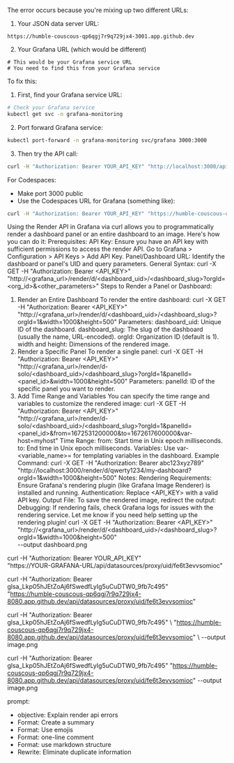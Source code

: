 The error occurs because you're mixing up two different URLs:

1. Your JSON data server URL:
```
https://humble-couscous-qp6qgj7r9q729jx4-3001.app.github.dev
```

2. Your Grafana URL (which would be different)
```
# This would be your Grafana service URL
# You need to find this from your Grafana service
```

To fix this:

1. First, find your Grafana service URL:
```bash
# Check your Grafana service
kubectl get svc -n grafana-monitoring
```

2. Port forward Grafana service:
```bash
kubectl port-forward -n grafana-monitoring svc/grafana 3000:3000
```

3. Then try the API call:
```bash
curl -H "Authorization: Bearer YOUR_API_KEY" "http://localhost:3000/api/dashboards/home"
```

For Codespaces:
- Make port 3000 public
- Use the Codespaces URL for Grafana (something like):
```bash
curl -H "Authorization: Bearer YOUR_API_KEY" "https://humble-couscous-qp6qgj7r9q729jx4-3000.app.github.dev/api/dashboards/home" https://humble-couscous-qp6qgj7r9q729jx4-8080.app.github.dev/d/ae6t3n5xf14hsc/dummy-dashboard?from=2024-01-01T00:00:00.000Z&to=2024-01-03T00:00:00.000Z&timezone=browser&viewPanel=panel-1
```



Using the Render API in Grafana via curl allows you to programmatically render a dashboard panel or an entire dashboard to an image. Here's how you can do it:
Prerequisites:
API Key: Ensure you have an API key with sufficient permissions to access the render API.
Go to Grafana > Configuration > API Keys > Add API Key.
Panel/Dashboard URL: Identify the dashboard or panel's UID and query parameters.
General Syntax:
curl -X GET -H "Authorization: Bearer <API_KEY>" \
    "http://<grafana_url>/render/d/<dashboard_uid>/<dashboard_slug>?orgId=<org_id>&<other_parameters>"
Steps to Render a Panel or Dashboard:
1. Render an Entire Dashboard
To render the entire dashboard:
curl -X GET -H "Authorization: Bearer <API_KEY>" \
    "http://<grafana_url>/render/d/<dashboard_uid>/<dashboard_slug>?orgId=1&width=1000&height=500"
Parameters:
dashboard_uid: Unique ID of the dashboard.
dashboard_slug: The slug of the dashboard (usually the name, URL-encoded).
orgId: Organization ID (default is 1).
width and height: Dimensions of the rendered image.
2. Render a Specific Panel
To render a single panel:
curl -X GET -H "Authorization: Bearer <API_KEY>" \
    "http://<grafana_url>/render/d-solo/<dashboard_uid>/<dashboard_slug>?orgId=1&panelId=<panel_id>&width=1000&height=500"
Parameters:
panelId: ID of the specific panel you want to render.
3. Add Time Range and Variables
You can specify the time range and variables to customize the rendered image:
curl -X GET -H "Authorization: Bearer <API_KEY>" \
    "http://<grafana_url>/render/d-solo/<dashboard_uid>/<dashboard_slug>?orgId=1&panelId=<panel_id>&from=1672531200000&to=1672617600000&var-host=myhost"
Time Range:
from: Start time in Unix epoch milliseconds.
to: End time in Unix epoch milliseconds.
Variables:
Use var-<variable_name>=<value> for templating variables in the dashboard.
Example Command:
curl -X GET -H "Authorization: Bearer abc123xyz789" \
    "http://localhost:3000/render/d/qwerty1234/my-dashboard?orgId=1&width=1000&height=500"
Notes:
Rendering Requirements: Ensure Grafana's rendering plugin (like Grafana Image Renderer) is installed and running.
Authentication: Replace <API_KEY> with a valid API key.
Output File: To save the rendered image, redirect the output:
Debugging: If rendering fails, check Grafana logs for issues with the rendering service.
Let me know if you need help setting up the rendering plugin!
curl -X GET -H "Authorization: Bearer <API_KEY>" \
    "http://<grafana_url>/render/d/<dashboard_uid>/<dashboard_slug>?orgId=1&width=1000&height=500" \
    --output dashboard.png
 
 curl -H "Authorization: Bearer YOUR_API_KEY" \
"https://YOUR-GRAFANA-URL/api/datasources/proxy/uid/fe6t3evvsomioc"


curl -H "Authorization: Bearer glsa_Lkp05hJEtZoAj6fSwedfLyIg5uCuDTW0_9fb7c495" \
"https://humble-couscous-qp6qgj7r9q729jx4-8080.app.github.dev/api/datasources/proxy/uid/fe6t3evvsomioc"


curl -H "Authorization: Bearer glsa_Lkp05hJEtZoAj6fSwedfLyIg5uCuDTW0_9fb7c495" \ "https://humble-couscous-qp6qgj7r9q729jx4-8080.app.github.dev/api/datasources/proxy/uid/fe6t3evvsomioc" \ --output image.png

curl -H "Authorization: Bearer glsa_Lkp05hJEtZoAj6fSwedfLyIg5uCuDTW0_9fb7c495" "https://humble-couscous-qp6qgj7r9q729jx4-8080.app.github.dev/api/datasources/proxy/uid/fe6t3evvsomioc" --output image.png

prompt:
- objective: Explain render api errors
- Format: Create a summary
- Format: Use emojis
- Format: one-line comment
- Format: use markdown structure
- Rewrite: Eliminate duplicate information